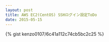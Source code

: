 ```yaml
---
layout: post
title: AWS EC2(CentOS) SSHログイン設定ToDo
date: 2015-05-15
---
```


{% gist kenzo0107/6c41a112c74cb5bc2c25 %}
